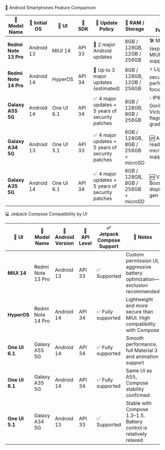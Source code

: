 
📱 Android Smartphones Feature Comparison

| 📱 Model Name         | 🧩 Initial OS | 🎨 UI      | 🧱 SDK | 🔄 Update Policy                                | 💾 RAM / Storage                   | ⭐ Key Features                                             |
| --------------------- | ------------- | ---------- | ------ | ----------------------------------------------- | ---------------------------------- | ---------------------------------------------------------- |
| **Redmi Note 13 Pro** | Android 13    | MIUI 14    | API 33 | 🔁 2 major Android updates                      | 8GB / 128GB, 12GB / 256GB          | 🛠️ MIUI UI (expected MIUI 15 support)                     |
| **Redmi Note 14 Pro** | Android 14    | HyperOS    | API 34 | 🔁 Up to 3 major updates (estimated)            | 8GB / 128GB, 12GB / 256GB          | ⚡ Lightweight, secure, performance-focused                 |
| **Galaxy A55 5G**     | Android 14    | One UI 6.1 | API 34 | ✅ 4 major updates + 5 years of security patches | 8GB / 128GB, 8GB / 256GB           | 💧 IP67, 🛡️ Gorilla Glass Victus+, flagship-grade support |
| **Galaxy A34 5G**     | Android 13    | One UI 5.1 | API 33 | ✅ 4 major updates + 5 years of security patches | 6GB / 128GB, 8GB / 256GB + microSD | 🆙 Android 17 ready, 💽 microSD support                    |
| **Galaxy A35 5G**     | Android 14    | One UI 6.1 | API 34 | ✅ 4 major updates + 5 years of security patches | 6GB / 128GB, 8GB / 256GB + microSD | 🆕 Vision Booster display, next-gen A-series               |

💻 Jetpack Compose Compatibility by UI


| 🎨 UI          | 📱 Model Name     | 🧩 Android Version | 🧱 API Level | ✅ Jetpack Compose Support | 📝 Notes                                                                    |
| -------------- | ----------------- | ------------------ | ------------ | ------------------------- | --------------------------------------------------------------------------- |
| **MIUI 14**    | Redmi Note 13 Pro | Android 13         | API 33       | ✅ Supported               | Custom permission UI, aggressive battery optimization—exclusion recommended |
| **HyperOS**    | Redmi Note 14 Pro | Android 14         | API 34       | ✅ Fully supported         | Lightweight and more secure than MIUI. High compatibility with Compose      |
| **One UI 6.1** | Galaxy A55 5G     | Android 14         | API 34       | ✅ Fully supported         | Smooth performance, full Material 3 and animation support                   |
| **One UI 6.1** | Galaxy A35 5G     | Android 14         | API 34       | ✅ Fully supported         | Same UI as A55, Compose stability confirmed                                 |
| **One UI 5.1** | Galaxy A34 5G     | Android 13         | API 33       | ✅ Supported               | Stable with Compose 1.3–1.5. Battery control is relatively relaxed          |
